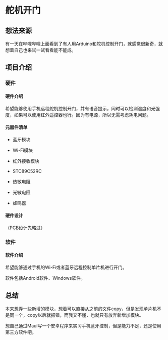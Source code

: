 # 舵机开门

## 想法来源

有一天在哔哩哔哩上面看到了有人用Arduino和舵机控制开门，就感觉很新奇，就想着自己也来试一试看看能不能成。

## 项目介绍

### 硬件

#### 硬件介绍

希望能够使用手机远程舵机控制开门，并有语音提示，同时可以检测温度和光强度，如果可以使用红外遥控器也行。因为有电源，所以无需考虑耗电问题。

#### 元器件清单

- 蓝牙模块

- Wi-Fi模块
- 红外接收模块
- STC89C52RC
- 热敏电阻
- 光敏电阻
- 蜂鸣器

#### 硬件设计

（PCB设计先略过）

### 软件

#### 软件介绍

希望能够通过手机的Wi-Fi或者蓝牙远程控制单片机进行开门。

软件包括Android软件、Windows软件。

## 总结

本来想弄一些新增的模块，想着可以直接从之前的文件copy，但是发现单片机不是同一个，copy以后就报错，而我又不懂，也就只有放弃新增加模块。

想自己通过Maui写一个安卓程序来实习手机蓝牙控制，但是能力不足，还是使用第三方软件吧。

